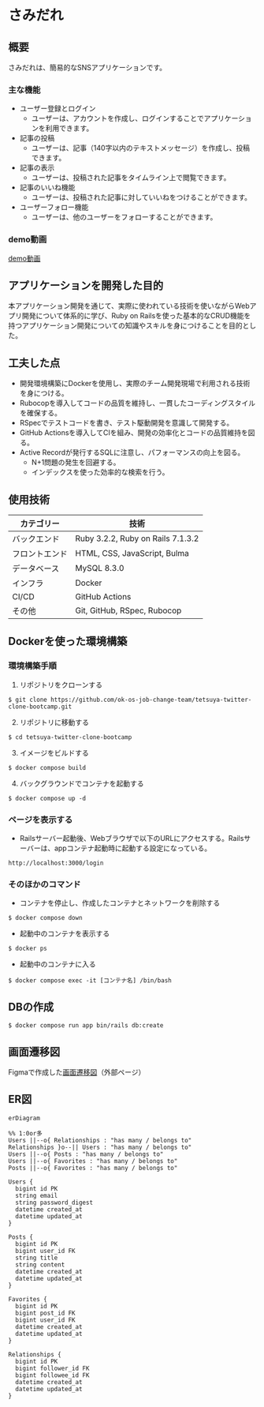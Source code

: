# さみだれ
## 概要
さみだれは、簡易的なSNSアプリケーションです。
### 主な機能
- ユーザー登録とログイン
  - ユーザーは、アカウントを作成し、ログインすることでアプリケーションを利用できます。
- 記事の投稿
  - ユーザーは、記事（140字以内のテキストメッセージ）を作成し、投稿できます。
- 記事の表示
  - ユーザーは、投稿された記事をタイムライン上で閲覧できます。
- 記事のいいね機能
  - ユーザーは、投稿された記事に対していいねをつけることができます。
- ユーザーフォロー機能
  - ユーザーは、他のユーザーをフォローすることができます。
### demo動画
[demo動画](https://github.com/user-attachments/assets/d06b207b-4261-453c-9f3c-9c5d6f96597f)

## アプリケーションを開発した目的
本アプリケーション開発を通じて、実際に使われている技術を使いながらWebアプリ開発について体系的に学び、Ruby on Railsを使った基本的なCRUD機能を持つアプリケーション開発についての知識やスキルを身につけることを目的とした。

## 工夫した点
- 開発環境構築にDockerを使用し、実際のチーム開発現場で利用される技術を身につける。
- Rubocopを導入してコードの品質を維持し、一貫したコーディングスタイルを確保する。
- RSpecでテストコードを書き、テスト駆動開発を意識して開発する。
- GitHub Actionsを導入してCIを組み、開発の効率化とコードの品質維持を図る。
- Active Recordが発行するSQLに注意し、パフォーマンスの向上を図る。
  - N+1問題の発生を回避する。
  - インデックスを使った効率的な検索を行う。

## 使用技術
| カテゴリー   | 技術                               |
| ---------- | --------------------------------- |
| バックエンド  | Ruby 3.2.2, Ruby on Rails 7.1.3.2 |
| フロントエンド | HTML, CSS, JavaScript, Bulma     |
| データベース  | MySQL 8.3.0                       |
| インフラ     | Docker                            |
| CI/CD      | GitHub Actions                    |
| その他      | Git, GitHub, RSpec, Rubocop       |

## Dockerを使った環境構築
### 環境構築手順
1. リポジトリをクローンする
```bash:ターミナル
$ git clone https://github.com/ok-os-job-change-team/tetsuya-twitter-clone-bootcamp.git
```
2. リポジトリに移動する
```bash:ターミナル
$ cd tetsuya-twitter-clone-bootcamp
```
3. イメージをビルドする
```bash:ターミナル
$ docker compose build
```
4. バックグラウンドでコンテナを起動する
```bash:ターミナル
$ docker compose up -d
```
### ページを表示する
- Railsサーバー起動後、Webブラウザで以下のURLにアクセスする。Railsサーバーは、appコンテナ起動時に起動する設定になっている。
```url:URL
http://localhost:3000/login
```
### そのほかのコマンド
- コンテナを停止し、作成したコンテナとネットワークを削除する
```bash:ターミナル
$ docker compose down
```
- 起動中のコンテナを表示する
```bash:ターミナル
$ docker ps
```
- 起動中のコンテナに入る
```bash:ターミナル
$ docker compose exec -it [コンテナ名] /bin/bash
```

## DBの作成
```bash:ターミナル
$ docker compose run app bin/rails db:create
```

## 画面遷移図
Figmaで作成した[画面遷移図](https://www.figma.com/design/3lGfphFnX3NnVuSAmIiTvy/twitter_clone_design?node-id=0-880&t=r3k2OVnkcEIi50Ko-1)（外部ページ）
## ER図
```mermaid
erDiagram

%% 1:0or多
Users ||--o{ Relationships : "has many / belongs to"
Relationships }o--|| Users : "has many / belongs to"
Users ||--o{ Posts : "has many / belongs to"
Users ||--o{ Favorites : "has many / belongs to"
Posts ||--o{ Favorites : "has many / belongs to"

Users {
  bigint id PK
  string email
  string password_digest
  datetime created_at
  datetime updated_at
}

Posts {
  bigint id PK
  bigint user_id FK
  string title
  string content
  datetime created_at
  datetime updated_at
}

Favorites {
  bigint id PK
  bigint post_id FK
  bigint user_id FK
  datetime created_at
  datetime updated_at
}

Relationships {
  bigint id PK
  bigint follower_id FK
  bigint followee_id FK
  datetime created_at
  datetime updated_at
}
```
